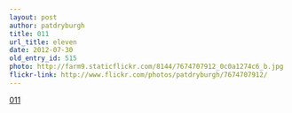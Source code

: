 ```yaml
---
layout: post
author: patdryburgh
title: 011
url_title: eleven
date: 2012-07-30
old_entry_id: 515
photo: http://farm9.staticflickr.com/8144/7674707912_0c0a1274c6_b.jpg
flickr-link: http://www.flickr.com/photos/patdryburgh/7674707912/
---
```


[011](http://www.flickr.com/photos/patdryburgh/7674707912/)